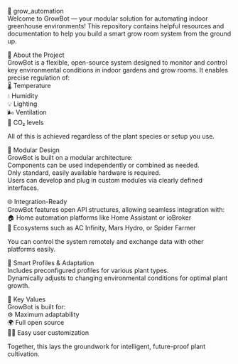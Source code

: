 🌱 grow_automation  
Welcome to GrowBot — your modular solution for automating indoor greenhouse environments!
This repository contains helpful resources and documentation to help you build a smart grow room system from the ground up.
  
🔧 About the Project  
GrowBot is a flexible, open-source system designed to monitor and control key environmental conditions in indoor gardens and grow rooms.
It enables precise regulation of:  
🌡️ Temperature  
💧 Humidity  
💡 Lighting  
🌬️ Ventilation  
🫧 CO₂ levels  
  
All of this is achieved regardless of the plant species or setup you use.
  
🧩 Modular Design  
GrowBot is built on a modular architecture:  
Components can be used independently or combined as needed.  
Only standard, easily available hardware is required.  
Users can develop and plug in custom modules via clearly defined interfaces.  
  
🌐 Integration-Ready  
GrowBot features open API structures, allowing seamless integration with:  
🏠 Home automation platforms like Home Assistant or ioBroker  
🌿 Ecosystems such as AC Infinity, Mars Hydro, or Spider Farmer  
  
You can control the system remotely and exchange data with other platforms easily.  
  
🌿 Smart Profiles & Adaptation  
Includes preconfigured profiles for various plant types.  
Dynamically adjusts to changing environmental conditions for optimal plant growth.  
  
🚀 Key Values  
GrowBot is built for:  
⚙️ Maximum adaptability  
🌍 Full open source  
🧑‍💻 Easy user customization  
  
Together, this lays the groundwork for intelligent, future-proof plant cultivation.  

